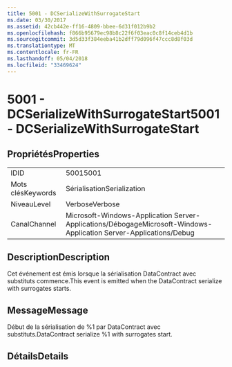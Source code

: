 ```yaml
---
title: 5001 - DCSerializeWithSurrogateStart
ms.date: 03/30/2017
ms.assetid: 42cb442e-ff16-4809-bbee-6d31f012b9b2
ms.openlocfilehash: f866b95679ec98b8c22f6f03eac0c8f14ceb4d1b
ms.sourcegitcommit: 3d5d33f384eeba41b2dff79d096f47ccc8d8f03d
ms.translationtype: MT
ms.contentlocale: fr-FR
ms.lasthandoff: 05/04/2018
ms.locfileid: "33469624"
---
```

# <a name="5001---dcserializewithsurrogatestart"></a><span data-ttu-id="d8c26-102">5001 - DCSerializeWithSurrogateStart</span><span class="sxs-lookup"><span data-stu-id="d8c26-102">5001 - DCSerializeWithSurrogateStart</span></span>
## <a name="properties"></a><span data-ttu-id="d8c26-103">Propriétés</span><span class="sxs-lookup"><span data-stu-id="d8c26-103">Properties</span></span>  
  
|||  
|-|-|  
|<span data-ttu-id="d8c26-104">ID</span><span class="sxs-lookup"><span data-stu-id="d8c26-104">ID</span></span>|<span data-ttu-id="d8c26-105">5001</span><span class="sxs-lookup"><span data-stu-id="d8c26-105">5001</span></span>|  
|<span data-ttu-id="d8c26-106">Mots clés</span><span class="sxs-lookup"><span data-stu-id="d8c26-106">Keywords</span></span>|<span data-ttu-id="d8c26-107">Sérialisation</span><span class="sxs-lookup"><span data-stu-id="d8c26-107">Serialization</span></span>|  
|<span data-ttu-id="d8c26-108">Niveau</span><span class="sxs-lookup"><span data-stu-id="d8c26-108">Level</span></span>|<span data-ttu-id="d8c26-109">Verbose</span><span class="sxs-lookup"><span data-stu-id="d8c26-109">Verbose</span></span>|  
|<span data-ttu-id="d8c26-110">Canal</span><span class="sxs-lookup"><span data-stu-id="d8c26-110">Channel</span></span>|<span data-ttu-id="d8c26-111">Microsoft-Windows-Application Server-Applications/Débogage</span><span class="sxs-lookup"><span data-stu-id="d8c26-111">Microsoft-Windows-Application Server-Applications/Debug</span></span>|  
  
## <a name="description"></a><span data-ttu-id="d8c26-112">Description</span><span class="sxs-lookup"><span data-stu-id="d8c26-112">Description</span></span>  
 <span data-ttu-id="d8c26-113">Cet événement est émis lorsque la sérialisation DataContract avec substituts commence.</span><span class="sxs-lookup"><span data-stu-id="d8c26-113">This event is emitted when the DataContract serialize with surrogates starts.</span></span>  
  
## <a name="message"></a><span data-ttu-id="d8c26-114">Message</span><span class="sxs-lookup"><span data-stu-id="d8c26-114">Message</span></span>  
 <span data-ttu-id="d8c26-115">Début de la sérialisation de %1 par DataContract avec substituts.</span><span class="sxs-lookup"><span data-stu-id="d8c26-115">DataContract serialize %1 with surrogates start.</span></span>  
  
## <a name="details"></a><span data-ttu-id="d8c26-116">Détails</span><span class="sxs-lookup"><span data-stu-id="d8c26-116">Details</span></span>
